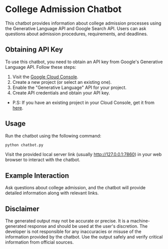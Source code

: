 # College Admission Chatbot

This chatbot provides information about college admission processes using the Generative Language API and Google Search API. Users can ask questions about admission procedures, requirements, and deadlines.

## Obtaining API Key

To use this chatbot, you need to obtain an API key from Google's Generative Language API. Follow these steps:

1. Visit the [Google Cloud Console](https://console.cloud.google.com/).
2. Create a new project (or select an existing one).
3. Enable the "Generative Language" API for your project.
4. Create API credentials and obtain your API key.
- P.S: If you have an existing project in your Cloud Console, get it from [here](https://ai.google.dev/).

## Usage

Run the chatbot using the following command:

```bash
python chatbot.py
```

Visit the provided local server link (usually http://127.0.0.1:7860) in your web browser to interact with the chatbot.

## Example Interaction

Ask questions about college admission, and the chatbot will provide detailed information along with relevant links.

## Disclaimer
The generated output may not be accurate or precise. It is a machine-generated response and should be used at the user's discretion. The developer is not responsible for any inaccuracies or misuse of the information provided by the chatbot. Use the output safely and verify critical information from official sources.

